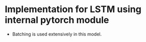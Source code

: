 # Implementation for LSTM using internal pytorch module

* Batching is used extensively in this model. 
